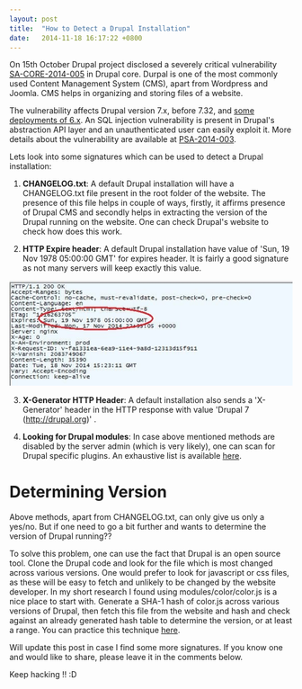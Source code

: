 ```yaml
---
layout: post
title:  "How to Detect a Drupal Installation"
date:   2014-11-18 16:17:22 +0800
---
```


On 15th October Drupal project disclosed a severely critical vulnerability [SA-CORE-2014-005](https://www.drupal.org/SA-CORE-2014-005) in Drupal core. Durpal is one of the most commonly used Content Management System (CMS), apart from Wordpress and Joomla. CMS helps in organizing and storing files of a website.

The vulnerability affects Drupal version 7.x, before 7.32, and [some deployments of 6.x](https://www.drupal.org/drupalsa05FAQ). An SQL injection vulnerability is present in Drupal's abstraction API layer and an unauthenticated user can easily exploit it. More details about the vulnerability are available at [PSA-2014-003](https://www.drupal.org/PSA-2014-003).

Lets look into some signatures which can be used to detect a Drupal installation:

1. **CHANGELOG.txt**: A default Drupal installation will have a CHANGELOG.txt file present in the root folder of the website. The presence of this file helps in couple of ways, firstly, it affirms presence of Drupal CMS and secondly helps in extracting the version of the Drupal running on the website. One can check Drupal's website to check how does this work.

2. **HTTP Expire header**: A default Drupal installation have value of 'Sun, 19 Nov 1978 05:00:00 GMT' for expires header. It is fairly a good signature as not many servers will keep exactly this value.

![Expire header in case of a Drupal installation](/assets/images/expire_header.jpg) 

3. **X-Generator HTTP Header**:  A default installation also sends a 'X-Generator' header in the HTTP response with value 'Drupal 7 (http://drupal.org)' .

4. **Looking for Drupal modules**: In case above mentioned methods are disabled by the server admin (which is very likely), one can scan for Drupal specific plugins. An exhaustive list is available [here](https://github.com/Dionach/CMSmap/blob/master/data/drupal_plugins.txt).

# Determining Version

Above methods, apart from CHANGELOG.txt, can only give us only a yes/no. But if one need to go a bit further and wants to determine the version of Drupal running??

To solve this problem, one can use the fact that Drupal is an open source tool. Clone the Drupal code and look for the file which is most changed across various versions. One would prefer to look for javascript or css files, as these will be easy to fetch and unlikely to be changed by the website developer. In my short research I found using modules/color/color.js is a nice place to start with. Generate a SHA-1 hash of color.js across various versions of Drupal, then fetch this file from the website and hash and check against an already generated hash table to determine the version, or at least a range. You can practice this technique [here](https://www.drupal.org/modules/color/color.js).

Will update this post in case I find some more signatures. If you know one and would like to share, please leave it in the comments below.

Keep hacking !! :D
